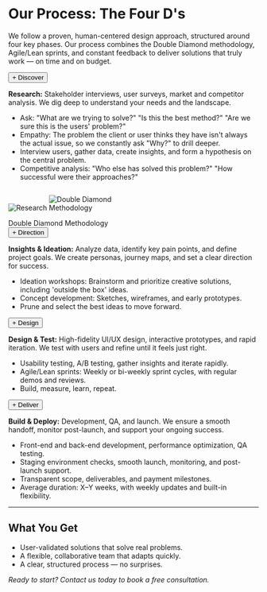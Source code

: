 # Our Process: The Four D's

We follow a proven, human-centered design approach, structured around four key phases. Our process combines the Double Diamond methodology, Agile/Lean sprints, and constant feedback to deliver solutions that truly work — on time and on budget.

<div class="accordion">
  <div class="accordion-item">
    <button class="accordion-header"><span class="accordion-icon">+</span> Discover</button>
    <div class="accordion-content">
      <p><strong>Research:</strong> Stakeholder interviews, user surveys, market and competitor analysis. We dig deep to understand your needs and the landscape.</p>
      <ul>
        <li>Ask: "What are we trying to solve?" "Is this the best method?" "Are we sure this is the users' problem?"</li>
        <li>Empathy: The problem the client or user thinks they have isn't always the actual issue, so we constantly ask "Why?" to drill deeper.</li>
        <li>Interview users, gather data, create insights, and form a hypothesis on the central problem.</li>
        <li>Competitive analysis: "Who else has solved this problem?" "How successful were their approaches?"</li>
      </ul>
      <img src="IMG/Icons/Research.png" alt="Research" style="max-width:100px; margin:1em 0;">
      <img src="IMG/double-diamond.png" alt="Double Diamond Methodology" style="max-width:200px; margin:1em 0;">
      <figcaption>Double Diamond Methodology</figcaption>
    </div>
  </div>
  <div class="accordion-item">
    <button class="accordion-header"><span class="accordion-icon">+</span> Direction</button>
    <div class="accordion-content">
      <p><strong>Insights & Ideation:</strong> Analyze data, identify key pain points, and define project goals. We create personas, journey maps, and set a clear direction for success.</p>
      <ul>
        <li>Ideation workshops: Brainstorm and prioritize creative solutions, including 'outside the box' ideas.</li>
        <li>Concept development: Sketches, wireframes, and early prototypes.</li>
        <li>Prune and select the best ideas to move forward.</li>
      </ul>
    </div>
  </div>
  <div class="accordion-item">
    <button class="accordion-header"><span class="accordion-icon">+</span> Design</button>
    <div class="accordion-content">
      <p><strong>Design & Test:</strong> High-fidelity UI/UX design, interactive prototypes, and rapid iteration. We test with users and refine until it feels just right.</p>
      <ul>
        <li>Usability testing, A/B testing, gather insights and iterate rapidly.</li>
        <li>Agile/Lean sprints: Weekly or bi-weekly sprint cycles, with regular demos and reviews.</li>
        <li>Build, measure, learn, repeat.</li>
      </ul>
    </div>
  </div>
  <div class="accordion-item">
    <button class="accordion-header"><span class="accordion-icon">+</span> Deliver</button>
    <div class="accordion-content">
      <p><strong>Build & Deploy:</strong> Development, QA, and launch. We ensure a smooth handoff, monitor post-launch, and support your ongoing success.</p>
      <ul>
        <li>Front-end and back-end development, performance optimization, QA testing.</li>
        <li>Staging environment checks, smooth launch, monitoring, and post-launch support.</li>
        <li>Transparent scope, deliverables, and payment milestones.</li>
        <li>Average duration: X–Y weeks, with weekly updates and built-in flexibility.</li>
      </ul>
    </div>
  </div>
</div>

---

## What You Get

- User-validated solutions that solve real problems.
- A flexible, collaborative team that adapts quickly.
- A clear, structured process — no surprises.

*Ready to start? Contact us today to book a free consultation.* 